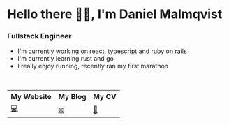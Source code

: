 # Hello there 👋🏻, I'm Daniel Malmqvist

### Fullstack Engineer

- I'm currently working on react, typescript and ruby on rails
- I'm currently learning rust and go
- I really enjoy running, recently ran my first marathon

<br/>


<table>
  <tr>
    <th>My Website</th>
    <th>My Blog</th>
    <th>My CV</th>
  </tr>
  <tr>
    <td>
      <a href="www.malmqvist.dev">💻</a>
    </td>
    <td>
      <a href="#">🌐</a>
    </td>
    <td>
      <a href="#">📄</a>
    </td>
  </tr>
</table>
